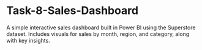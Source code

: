 # Task-8-Sales-Dashboard
A simple interactive sales dashboard built in Power BI using the Superstore dataset. Includes visuals for sales by month, region, and category, along with key insights.
